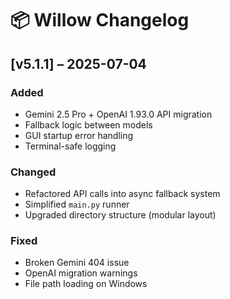 # 📦 Willow Changelog

## [v5.1.1] – 2025-07-04

### Added

- Gemini 2.5 Pro + OpenAI 1.93.0 API migration
- Fallback logic between models
- GUI startup error handling
- Terminal-safe logging

### Changed

- Refactored API calls into async fallback system
- Simplified `main.py` runner
- Upgraded directory structure (modular layout)

### Fixed

- Broken Gemini 404 issue
- OpenAI migration warnings
- File path loading on Windows
